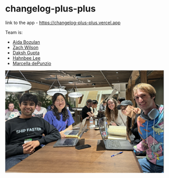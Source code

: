 # changelog-plus-plus
link to the app - https://changelog-plus-plus.vercel.app


Team is: 

- [Aida Bozulan](https://www.linkedin.com/in/aida-bozulan/)
- [Zach Wilson](https://www.linkedin.com/in/eczachly)
- [Daksh Gupta](https://www.linkedin.com/in/dakshg/)
- [Hahnbee Lee](https://www.linkedin.com/in/hahnbee-lee/)
- [Marcella dePunzio](https://www.linkedin.com/in/depunzio/)

![photo](MintlifyHacathon.png) 
